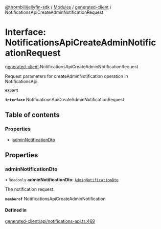 [@thornbill/jellyfin-sdk](../README.md) / [Modules](../modules.md) / [generated-client](../modules/generated_client.md) / NotificationsApiCreateAdminNotificationRequest

# Interface: NotificationsApiCreateAdminNotificationRequest

[generated-client](../modules/generated_client.md).NotificationsApiCreateAdminNotificationRequest

Request parameters for createAdminNotification operation in NotificationsApi.

**`export`**

**`interface`** NotificationsApiCreateAdminNotificationRequest

## Table of contents

### Properties

- [adminNotificationDto](generated_client.NotificationsApiCreateAdminNotificationRequest.md#adminnotificationdto)

## Properties

### adminNotificationDto

• `Readonly` **adminNotificationDto**: [`AdminNotificationDto`](generated_client.AdminNotificationDto.md)

The notification request.

**`memberof`** NotificationsApiCreateAdminNotification

#### Defined in

[generated-client/api/notifications-api.ts:469](https://github.com/thornbill/jellyfin-sdk-typescript/blob/3ae780a/src/generated-client/api/notifications-api.ts#L469)
